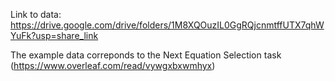 Link to data: https://drive.google.com/drive/folders/1M8XQOuzIL0GgRQjcnmtffUTX7qhWYuFk?usp=share_link

The example data correponds to the Next Equation Selection task (https://www.overleaf.com/read/vywgxbxwmhyx)
